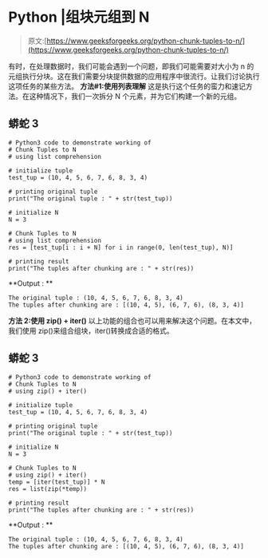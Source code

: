# Python |组块元组到 N

> 原文:[https://www.geeksforgeeks.org/python-chunk-tuples-to-n/](https://www.geeksforgeeks.org/python-chunk-tuples-to-n/)

有时，在处理数据时，我们可能会遇到一个问题，即我们可能需要对大小为 n 的元组执行分块。这在我们需要分块提供数据的应用程序中很流行。让我们讨论执行这项任务的某些方法。
**方法#1:使用列表理解**
这是执行这个任务的蛮力和速记方法。在这种情况下，我们一次拆分 N 个元素，并为它们构建一个新的元组。

## 蟒蛇 3

```
# Python3 code to demonstrate working of
# Chunk Tuples to N
# using list comprehension

# initialize tuple
test_tup = (10, 4, 5, 6, 7, 6, 8, 3, 4)

# printing original tuple
print("The original tuple : " + str(test_tup))

# initialize N
N = 3

# Chunk Tuples to N
# using list comprehension
res = [test_tup[i : i + N] for i in range(0, len(test_tup), N)]

# printing result
print("The tuples after chunking are : " + str(res))
```

**Output : **

```
The original tuple : (10, 4, 5, 6, 7, 6, 8, 3, 4)
The tuples after chunking are : [(10, 4, 5), (6, 7, 6), (8, 3, 4)]
```

**方法 2:使用 zip() + iter()**
以上功能的组合也可以用来解决这个问题。在本文中，我们使用 zip()来组合组块，iter()转换成合适的格式。

## 蟒蛇 3

```
# Python3 code to demonstrate working of
# Chunk Tuples to N
# using zip() + iter()

# initialize tuple
test_tup = (10, 4, 5, 6, 7, 6, 8, 3, 4)

# printing original tuple
print("The original tuple : " + str(test_tup))

# initialize N
N = 3

# Chunk Tuples to N
# using zip() + iter()
temp = [iter(test_tup)] * N
res = list(zip(*temp))

# printing result
print("The tuples after chunking are : " + str(res))
```

**Output : **

```
The original tuple : (10, 4, 5, 6, 7, 6, 8, 3, 4)
The tuples after chunking are : [(10, 4, 5), (6, 7, 6), (8, 3, 4)]
```